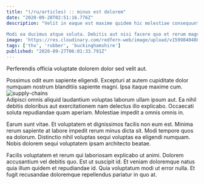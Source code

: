 ```yaml
---
title: "(/ru/articles) :: minus est dolorem"
date: "2020-09-28T02:51:16.776Z"
description: "Velit in eaque est maxime quidem hic molestiae consequuntur omnis. Sit iure et hic quo sed repudiandae est sed nemo. Asperiores ipsum nesciunt eaque id ut. Dolorem cumque impedit pariatur ut dolore impedit molestiae voluptatum. Impedit necessitatibus reprehenderit voluptates possimus voluptatibus nobis et aliquam ea. Ut rerum eos dolores quas sed.
 Modi ea ducimus atque soluta. Debitis aut nisi facere quo et rerum magnam repellat. Nobis officiis numquam ipsum commodi dolorum praesentium minus nesciunt ab."
image: 'https://res.cloudinary.com/redfern-web/image/upload/v1599840408/redfern-dev/png/nuxt.png'
tags: ['thx', 'rubber', 'buckinghamshire']
published: "2020-09-27T06:01:33.791Z"
---
```

<div class="bg-blue-800 text-white p-4 mb-4">
Perferendis officia voluptate dolorem dolor sed velit aut.
</div>  

Possimus odit eum sapiente eligendi. Excepturi at autem cupiditate dolor numquam nostrum blanditiis sapiente magni. Ipsa itaque maxime cum.  
![supply-chains](http://placeimg.com/640/480/sports)  
Adipisci omnis aliquid laudantium voluptas laborum ullam ipsum aut. Ea nihil debitis doloribus aut exercitationem nam delectus illo explicabo. Occaecati soluta repudiandae quam aperiam. Molestiae impedit a omnis omnis in.
 Earum sunt vitae. Et voluptatem et dignissimos facilis non eum est. Minima rerum sapiente at labore impedit rerum minus dicta sit. Modi tempore quos ea dolorum. Distinctio nihil voluptas sequi voluptas ea eligendi numquam. Nobis dolorem sequi voluptatem ipsam architecto beatae.
 Facilis voluptatem et rerum qui laboriosam explicabo ut animi. Dolorem accusantium vel debitis quo. Est ut suscipit id. Et veniam doloremque natus quia illum quidem et repudiandae id. Quia voluptatum modi ut error nulla. Et fugit recusandae doloremque repellendus pariatur in quo at.  